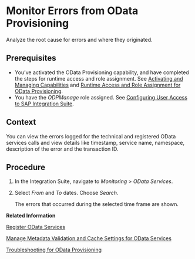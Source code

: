 <!-- loioe0aeecf5888d4ba7bc86f630b166c2fd -->

# Monitor Errors from OData Provisioning

Analyze the root cause for errors and where they originated.



<a name="loioe0aeecf5888d4ba7bc86f630b166c2fd__prereq_v4v_zzp_tjb"/>

## Prerequisites

-   You’ve activated the OData Provisioning capability, and have completed the steps for runtime access and role assignment. See [Activating and Managing Capabilities](../activating-and-managing-capabilities-2ffb343.md) and [Runtime Access and Role Assignment for OData Provisioning](../runtime-access-and-role-assignment-for-odata-provisioning-b46816c.md).
-   You have the *ODPManage* role assigned. See [Configuring User Access to SAP Integration Suite](../configuring-user-access-to-sap-integration-suite-2c6214a.md).



## Context

You can view the errors logged for the technical and registered OData services calls and view details like timestamp, service name, namespace, description of the error and the transaction ID.



## Procedure

1.  In the Integration Suite, navigate to *Monitoring* \> *OData Services*.

2.  Select *From* and *To* dates. Choose *Search*.

    The errors that occurred during the selected time frame are shown.


**Related Information**  


[Register OData Services](register-odata-services-9dfa56a.md "You can register OData services in the SAP Integration Suite to access back-end services from SAP Business Suite .")

[Manage Metadata Validation and Cache Settings for OData Services](manage-metadata-validation-and-cache-settings-for-odata-services-dd4df7a.md "Enable or disable metadata validation for a registered OData service. You can also allow caching of metadata, which significantly improves performance of the OData service calls. Additionally, you can view the list of services which has cached metadata. You can clear the metadata cache of the selected service or all the services.")

[Troubleshooting for OData Provisioning](../troubleshooting-for-odata-provisioning-cdcbaa2.md "Access information about troubleshooting for OData Provisioning.")

